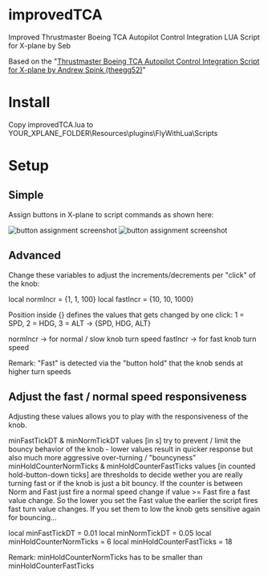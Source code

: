 # improvedTCA
Improved Thrustmaster Boeing TCA Autopilot Control Integration LUA Script for X-plane by Seb

Based on the "[Thrustmaster Boeing TCA Autopilot Control Integration Script for X-plane by Andrew Spink (theegg52)](https://forums.x-plane.org/index.php?/files/file/79047-flywithlua-script-for-thrustmaster-boeing-tca-quadrant-autopilot/)"

# Install

Copy improvedTCA.lua to YOUR_XPLANE_FOLDER\Resources\plugins\FlyWithLua\Scripts

# Setup

## Simple

Assign buttons in X-plane to script commands as shown here:

![button assignment screenshot][btnasgn1]
![button assignment screenshot][btnasgn2]

[btnasgn1]: https://github.com/xpxop/improvedTCA/blob/main/imgs/assign_buttons1.JPG "button assignment screenshot 1"
[btnasgn2]: https://github.com/xpxop/improvedTCA/blob/main/imgs/assign_buttons2.JPG "button assignment screenshot 2"

## Advanced

Change these variables to adjust the increments/decrements per "click" of the knob:

local normIncr = {1, 1, 100}
local fastIncr = {10, 10, 1000}

Position inside {} defines the values that gets changed by one click:
1 = SPD, 2 = HDG, 3 = ALT -> {SPD, HDG, ALT}

normIncr -> for normal / slow knob turn speed
fastIncr -> for fast knob turn speed

Remark: "Fast" is detected via the "button hold" that the knob sends at higher turn speeds

## Adjust the fast / normal speed responsiveness

Adjusting these values allows you to play with the responsiveness of the knob.

minFastTickDT & minNormTickDT values [in s] try to prevent / limit the bouncy behavior of the knob - lower values result in quicker response but also much more aggressive over-turning / "bouncyness"
minHoldCounterNormTicks & minHoldCounterFastTicks values [in counted hold-button-down ticks] are thresholds to decide wether you are really turning fast or if the knob is just a bit bouncy. If the counter is between Norm and Fast just fire a normal speed change if value >= Fast fire a fast value change. So the lower you set the Fast value the earlier the script fires fast turn value changes. If you set them to low the knob gets sensitive again for bouncing... 

local minFastTickDT = 0.01
local minNormTickDT = 0.05
local minHoldCounterNormTicks = 6
local minHoldCounterFastTicks = 18

Remark: minHoldCounterNormTicks has to be smaller than minHoldCounterFastTicks 
